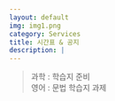 ```yaml
---
layout: default
img: img1.png
category: Services
title: 시간표 & 공지
description: |
---
```

  
  > 과학 : 학습지 준비      
  > 영어 : 문법 학습지 과제     
